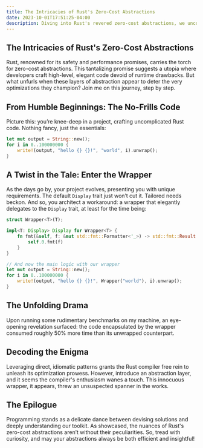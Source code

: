 ```yaml
---
title: The Intricacies of Rust's Zero-Cost Abstractions
date: 2023-10-01T17:51:25-04:00
description: Diving into Rust's revered zero-cost abstractions, we uncover a curious interplay between elegant code and optimization quirks. Through simple examples and intuitive explanations, this post unravels how even a minor layer of abstraction might sway the compiler's optimizations. Join us on this explorative journey, where we decode the nuances of Rust and the delicate dance of performance.
---
```

## The Intricacies of Rust's Zero-Cost Abstractions

Rust, renowned for its safety and performance promises, carries the torch for zero-cost abstractions. This tantalizing promise suggests a utopia where developers craft high-level, elegant code devoid of runtime drawbacks. But what unfurls when these layers of abstraction appear to deter the very optimizations they champion? Join me on this journey, step by step.

## From Humble Beginnings: The No-Frills Code

Picture this: you’re knee-deep in a project, crafting uncomplicated Rust code. Nothing fancy, just the essentials:

```rust
let mut output = String::new();
for i in 0..100000000 {
    write!(output, "hello {} {}!", "world", i).unwrap();
}
```

## A Twist in the Tale: Enter the Wrapper

As the days go by, your project evolves, presenting you with unique requirements. The default `Display` trait just won’t cut it. Tailored needs beckon. And so, you architect a workaround: a wrapper that elegantly delegates to the `Display` trait, at least for the time being:

```rust
struct Wrapper<T>(T);

impl<T: Display> Display for Wrapper<T> {
    fn fmt(&self, f: &mut std::fmt::Formatter<'_>) -> std::fmt::Result {
        self.0.fmt(f)
    }
}

// And now the main logic with our wrapper
let mut output = String::new();
for i in 0..100000000 {
    write!(output, "hello {} {}!", Wrapper("world"), i).unwrap();
}
```

## The Unfolding Drama

Upon running some rudimentary benchmarks on my machine, an eye-opening revelation surfaced: the code encapsulated by the wrapper consumed roughly 50% more time than its unwrapped counterpart.

## Decoding the Enigma

Leveraging direct, idiomatic patterns grants the Rust compiler free rein to unleash its optimization prowess. However, introduce an abstraction layer, and it seems the compiler's enthusiasm wanes a touch. This innocuous wrapper, it appears, threw an unsuspected spanner in the works.

## The Epilogue

Programming stands as a delicate dance between devising solutions and deeply understanding our toolkit. As showcased, the nuances of Rust's zero-cost abstractions aren’t without their peculiarities. So, tread with curiosity, and may your abstractions always be both efficient and insightful!
